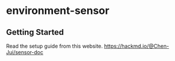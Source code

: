 # environment-sensor

## Getting Started

Read the setup guide from this website.
https://hackmd.io/@Chen-Jui/sensor-doc
